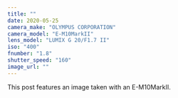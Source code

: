 ```yaml
---
title: ""
date: 2020-05-25
camera_make: "OLYMPUS CORPORATION"
camera_model: "E-M10MarkII"
lens_model: "LUMIX G 20/F1.7 II"
iso: "400"
fnumber: "1.8"
shutter_speed: "160"
image_url: ""
---
```


This post features an image taken with an E-M10MarkII.
